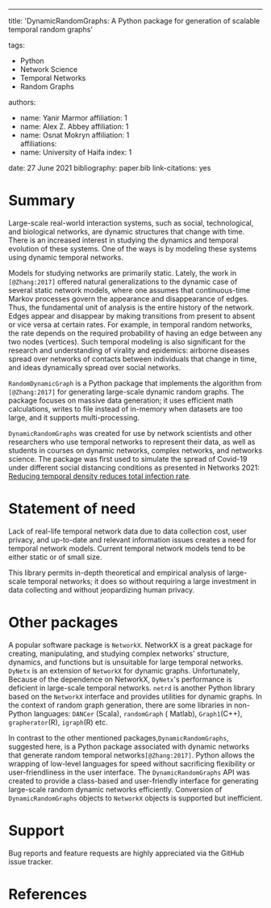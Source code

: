 ---  
title: 'DynamicRandomGraphs: A Python package for generation of scalable temporal random graphs'

tags:

- Python
- Network Science
- Temporal Networks
- Random Graphs

authors:

- name: Yanir Marmor affiliation: 1
- name: Alex Z. Abbey affiliation: 1
- name: Osnat Mokryn affiliation: 1  
  affiliations:
- name: University of Haifa index: 1

date: 27 June 2021 bibliography: paper.bib link-citations: yes

# Summary

Large-scale real-world interaction systems, such as social, technological, and biological networks, are dynamic
structures that change with time. There is an increased interest in studying the dynamics and temporal evolution of
these systems. One of the ways is by modeling these systems using dynamic temporal networks.

Models for studying networks are primarily static. Lately, the work in `[@Zhang:2017]` offered natural generalizations
to the dynamic case of several static network models, where one assumes that continuous-time Markov processes govern the
appearance and disappearance of edges. Thus, the fundamental unit of analysis is the entire history of the network.
Edges appear and disappear by making transitions from present to absent or vice versa at certain rates. For example, in
temporal random networks, the rate depends on the required probability of having an edge between any two nodes
(vertices). Such temporal modeling is also significant for the research and understanding of virality and epidemics:
airborne diseases spread over networks of contacts between individuals that change in time, and ideas dynamically spread
over social networks.

`RandomDynamicGraph` is a Python package that implements the algorithm from `[@Zhang:2017]`  for generating large-scale
dynamic random graphs. The package focuses on massive data generation; it uses efficient math calculations, writes to
file instead of in-memory when datasets are too large, and it supports multi-processing.

`DynamicRandomGraphs` was created for use by network scientists and other researchers who use temporal networks to
represent their data, as well as students in courses on dynamic networks, complex networks, and networks science. The
package was first used to simulate the spread of Covid-19 under different social distancing conditions as presented in
Networks 2021: [Reducing temporal density reduces total infection rate](https://www.youtube.com/watch?v=gUyP7etPPvE).

# Statement of need

Lack of real-life temporal network data due to data collection cost, user privacy, and up-to-date and relevant
information issues creates a need for temporal network models. Current temporal network models tend to be either static
or of small size.

This library permits in-depth theoretical and empirical analysis of large-scale temporal networks; it does so without
requiring a large investment in data collecting and without jeopardizing human privacy.

# Other packages

A popular software package is `NetworkX`. NetworkX is a great package for creating, manipulating, and studying complex
networks' structure, dynamics, and functions but is unsuitable for large temporal networks.
`DyNetx` is an extension of `NetworkX` for dynamic graphs. Unfortunately, Because of the dependence on NetworkX,
`DyNetx`'s performance is deficient in large-scale temporal networks.
`netrd` is another Python library based on the `NetworkX` interface and provides utilities for dynamic graphs. In the
context of random graph generation, there are some libraries in non-Python languages: `DANCer` (Scala), `randomGraph` (
Matlab), `Graph1`(C++), `grapherator`(R), `igraph`(R) etc.

In contrast to the other mentioned packages,`DynamicRandomGraphs`, suggested here, is a Python package associated with
dynamic networks that generate random temporal networks`[@Zhang:2017]`. Python allows the wrapping of low-level
languages for speed without sacrificing flexibility or user-friendliness in the user interface.
The `DynamicRandomGraphs` API was created to provide a class-based and user-friendly interface for generating
large-scale random dynamic networks efficiently. Conversion of `DynamicRandomGraphs` objects to `NetworkX` objects is
supported but inefficient.

# Support

Bug reports and feature requests are highly appreciated via the GitHub issue tracker.

# References